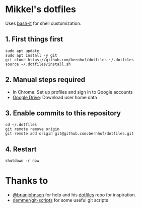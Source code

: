 # Mikkel's dotfiles

Uses [bash-it](https://github.com/bash-it/bash-it) for shell customization.

## 1. First things first

    sudo apt update
    sudo apt install -y git
    git clone https://github.com/bernhof/dotfiles ~/.dotfiles
    source ~/.dotfiles/install.sh

## 2. Manual steps required

* In Chrome: Set up profiles and sign in to Google accounts
* [Google Drive](https://drive.google.com): Download user home data

## 3. Enable commits to this repository

    cd ~/.dotfiles
    git remote remove origin
    git remote add origin git@github.com:bernhof/dotfiles.git

## 4. Restart

    shutdown -r now

# Thanks to

* [@brianjohnsen](https://github.com/brianjohnsen) for help and his [dotfiles](https://github.com/brianjohnsen/dotfiles) repo for inspiration.
* [demmer/git-scripts](https://github.com/demmer/git-scripts) for some useful git scripts

